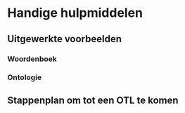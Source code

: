 # Handige hulpmiddelen

## Uitgewerkte voorbeelden

### Woordenboek

### Ontologie

## Stappenplan om tot een OTL te komen
